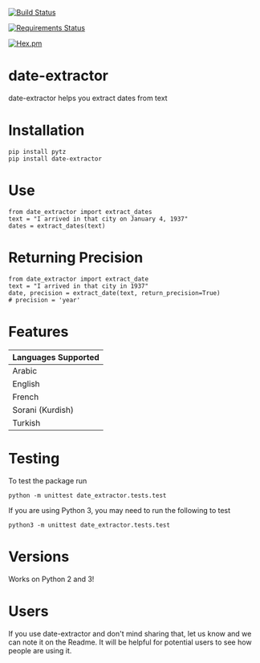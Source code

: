 [![Build Status](https://travis-ci.org/DanielJDufour/date-extractor.svg?branch=master)](https://travis-ci.org/DanielJDufour/date-extractor)

[![Requirements Status](https://requires.io/github/DanielJDufour/date-extractor/requirements.svg?branch=master)](https://requires.io/github/DanielJDufour/date-extractor/requirements/?branch=master)

[![Hex.pm](https://img.shields.io/hexpm/l/plug.svg?maxAge=2592000?style=plastic)]()

# date-extractor
date-extractor helps you extract dates from text

# Installation
```
pip install pytz
pip install date-extractor
```

# Use
```
from date_extractor import extract_dates
text = "I arrived in that city on January 4, 1937"
dates = extract_dates(text)
```

# Returning Precision
```
from date_extractor import extract_date
text = "I arrived in that city in 1937"
date, precision = extract_date(text, return_precision=True)
# precision = 'year'
```


# Features
| Languages Supported |
| ------------------- |
| Arabic |
| English |
| French |
| Sorani (Kurdish) |
| Turkish |

# Testing
To test the package run
```
python -m unittest date_extractor.tests.test
```

If you are using Python 3, you may need to run the following to test
```
python3 -m unittest date_extractor.tests.test
```

# Versions
Works on Python 2 and 3!

# Users
If you use date-extractor and don't mind sharing that, let us know and we can note it on the Readme.  It will be helpful for potential users to see how people are using it.
